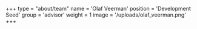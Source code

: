 +++
type = "about/team"
name = 'Olaf Veerman'
position = 'Development Seed'
group = 'advisor'
weight = 1
image = '/uploads/olaf_veerman.png'
+++
